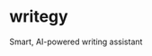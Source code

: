 # writegy
Smart, AI-powered writing assistant


<!--## License

This project is licensed under the **Writegy Custom License v1.0** — see the [LICENSE](./LICENSE) file for details.-->
